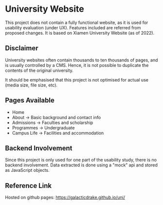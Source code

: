 # University Website

This project does not contain a fully functional website, as it is used for usability evaluation (under UX). Features included are referred from proposed changes. It is based on Xiamen University Website (as of 2022).

## Disclaimer

University websites often contain thousands to ten thousands of pages, and is usually controlled by a CMS. Hence, it is not possible to duplicate the contents of the original university.

It should be emphasised that this project is not optimised for actual use (media size, file size, etc).

## Pages Available

- Home
- About -> Basic background and contact info
- Admissions -> Faculties and scholarship
- Programmes -> Undergraduate
- Campus Life -> Facilities and accommodation

## Backend Involvement

Since this project is only used for one part of the usability study, there is no backend involvement. Data extracted is done using a "mock" api and stored as JavaScript objects.

## Reference Link

Hosted on github pages: https://galacticdrake.github.io/uni/
